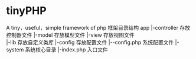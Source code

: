 # tinyPHP
A  tiny，useful，simple framework of  php
框架目录结构
app
|-controller	存放控制器文件
|-model		存放模型文件
|-view		存放视图文件	
|-lib		存放自定义类库
|-config	存放配置文件
|--config.php   系统配置文件
|-system	系统核心目录
|-index.php	入口文件
